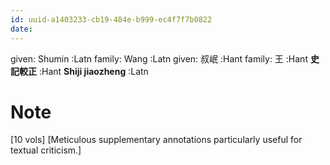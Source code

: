 ```yaml
---
id: uuid-a1403233-cb19-484e-b999-ec4f7f7b0822
date: 
---
```


given: Shumin :Latn
family: Wang :Latn
given: 叔岷 :Hant
family: 王 :Hant
**史記較正** :Hant
**Shiji jiaozheng** :Latn
# Note
[10 vols] [Meticulous supplementary annotations particularly useful for textual criticism.]